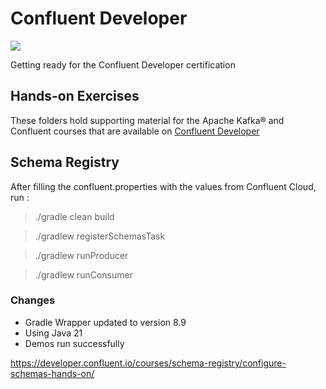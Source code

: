 # Confluent Developer


![](https://developer.confluent.io/images/developer-logo.svg)

Getting ready for the Confluent Developer certification



## Hands-on Exercises

These folders hold supporting material for the Apache Kafka® and Confluent courses that are available on [Confluent Developer](https://developer.confluent.io)


## Schema Registry

After filling the confluent.properties with the values from Confluent Cloud, run :

> ./gradle clean build

> ./gradlew registerSchemasTask

> ./gradlew runProducer

> ./gradlew runConsumer
> 
### Changes
- Gradle Wrapper updated to version 8.9 
- Using Java 21
- Demos run successfully

https://developer.confluent.io/courses/schema-registry/configure-schemas-hands-on/




